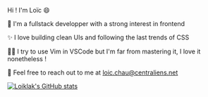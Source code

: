 Hi ! I'm Loïc 😄

🎨 I'm a fullstack developper with a strong interest in frontend

✨ I love building clean UIs and following the last trends of CSS

🧑‍💻 I try to use Vim in VSCode but I'm far from mastering it, I love it nonetheless !

💌 Feel free to reach out to me at loic.chau@centraliens.net

[![Loiklak's GitHub stats](https://github-readme-stats.vercel.app/api?username=Loiklak&show_icons=true&theme=tokyonight&count_private=true)](https://github.com/Loiklak)

<!---
Loiklak/Loiklak is a ✨ special ✨ repository because its `README.md` (this file) appears on your GitHub profile.
You can click the Preview link to take a look at your changes.
--->
